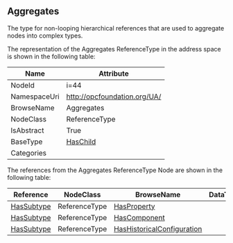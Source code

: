 <!-- objecttype -->
## Aggregates
The type for non-looping hierarchical references that are used to aggregate nodes into complex types.  
<!-- end of text -->
The representation of the Aggregates ReferenceType in the address space is shown in the following table:  

|Name|Attribute|
|---|---|
|NodeId|i=44|
|NamespaceUri|http://opcfoundation.org/UA/|
|BrowseName|Aggregates|
|NodeClass|ReferenceType|
|IsAbstract|True|
|BaseType|[HasChild](../../ReferenceTypes/HasChild/readme.md)|
|Categories||

The references from the Aggregates ReferenceType Node are shown in the following table:  

|Reference|NodeClass|BrowseName|DataType|TypeDefinition|ModellingRule|
|---|---|---|---|---|---|
|[HasSubtype](../../ReferenceTypes/HasSubtype/readme.md)|ReferenceType|[HasProperty](#HasProperty)||||
|[HasSubtype](../../ReferenceTypes/HasSubtype/readme.md)|ReferenceType|[HasComponent](#HasComponent)||||
|[HasSubtype](../../ReferenceTypes/HasSubtype/readme.md)|ReferenceType|[HasHistoricalConfiguration](#HasHistoricalConfiguration)||||


